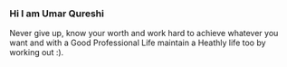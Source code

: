### Hi I am Umar Qureshi

<!--
**dqureshiumar/dqureshiumar** is a ✨ _special_ ✨ repository because its `README.md` (this file) appears on your GitHub profile.

- 🔭 I’m currently looking to learn and evolve in a Competitive Environment
- 👯 I’m looking to collaborate in open source projects, freelance works and Startup ideas
- 🤔 I’m looking for help with my knowledge for some Non Govermental Organisations
- 💬 Ask me about career guidance in the field of Web Development
- 📫 How to reach me: You can mail me at dqureshiumar@gmail.com
- 😄 I love to contribute my knowledge with QnAs on stackoverflow having a reputation score of 441
- ⚡ Competitive Platforms handle:
   - Codechef : dqureshiumar
   - Codeforces: dqureshiumar
   - Leetcode: dqureshiumar 
-->Never give up, know your worth and work hard to achieve whatever you want and with a Good Professional Life maintain a Heathly life too by working out :).

